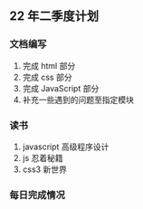 ## 22 年二季度计划

### 文档编写

1. 完成 html 部分
2. 完成 css 部分
3. 完成 JavaScript 部分
4. 补充一些遇到的问题至指定模块

### 读书

1. javascript 高级程序设计
2. js 忍着秘籍
3. css3 新世界

### 每日完成情况

<w-link-wrapper :links="[
  {label: '04月11日', link: '/plan/0411'},
 ]" />
